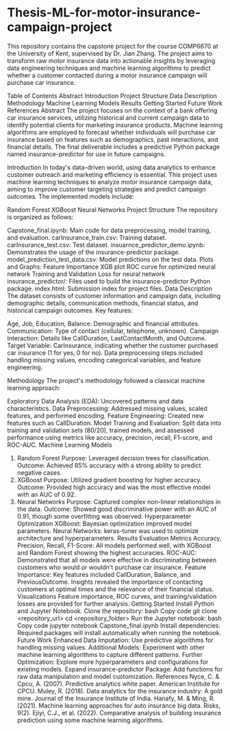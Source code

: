 # Thesis-ML-for-motor-insurance-campaign-project

This repository contains the capstone project for the course COMP6670 at the University of Kent, supervised by Dr. Jian Zhang. The project aims to transform raw motor insurance data into actionable insights by leveraging data engineering techniques and machine learning algorithms to predict whether a customer contacted during a motor insurance campaign will purchase car insurance.

Table of Contents
Abstract
Introduction
Project Structure
Data Description
Methodology
Machine Learning Models
Results
Getting Started
Future Work
References
Abstract
The project focuses on the context of a bank offering car insurance services, utilizing historical and current campaign data to identify potential clients for marketing insurance products. Machine learning algorithms are employed to forecast whether individuals will purchase car insurance based on features such as demographics, past interactions, and financial details. The final deliverable includes a predictive Python package named insurance-predictor for use in future campaigns.

Introduction
In today's data-driven world, using data analytics to enhance customer outreach and marketing efficiency is essential. This project uses machine learning techniques to analyze motor insurance campaign data, aiming to improve customer targeting strategies and predict campaign outcomes. The implemented models include:

Random Forest
XGBoost
Neural Networks
Project Structure
The repository is organized as follows:

Capstone_final.ipynb: Main code for data preprocessing, model training, and evaluation.
carInsurance_train.csv: Training dataset.
carInsurance_test.csv: Test dataset.
insuarnce_predictor_demo.ipynb: Demonstrates the usage of the insurance-predictor package.
model_prediction_test_data.csv: Model predictions on the test data.
Plots and Graphs:
Feature Importance XGB plot
ROC curve for optimized neural network
Training and Validation Loss for neural network
insurance_predictor/: Files used to build the insurance-predictor Python package.
index.html: Submission index for project files.
Data Description
The dataset consists of customer information and campaign data, including demographic details, communication methods, financial status, and historical campaign outcomes. Key features:

Age, Job, Education, Balance: Demographic and financial attributes.
Communication: Type of contact (cellular, telephone, unknown).
Campaign Interaction: Details like CallDuration, LastContactMonth, and Outcome.
Target Variable: CarInsurance, indicating whether the customer purchased car insurance (1 for yes, 0 for no).
Data preprocessing steps included handling missing values, encoding categorical variables, and feature engineering.

Methodology
The project's methodology followed a classical machine learning approach:

Exploratory Data Analysis (EDA): Uncovered patterns and data characteristics.
Data Preprocessing: Addressed missing values, scaled features, and performed encoding.
Feature Engineering: Created new features such as CallDuration.
Model Training and Evaluation: Split data into training and validation sets (80/20), trained models, and assessed performance using metrics like accuracy, precision, recall, F1-score, and ROC-AUC.
Machine Learning Models
1. Random Forest
Purpose: Leveraged decision trees for classification.
Outcome: Achieved 85% accuracy with a strong ability to predict negative cases.
2. XGBoost
Purpose: Utilized gradient boosting for higher accuracy.
Outcome: Provided high accuracy and was the most effective model with an AUC of 0.92.
3. Neural Networks
Purpose: Captured complex non-linear relationships in the data.
Outcome: Showed good discriminative power with an AUC of 0.91, though some overfitting was observed.
Hyperparameter Optimization
XGBoost: Bayesian optimization improved model parameters.
Neural Networks: keras-tuner was used to optimize architecture and hyperparameters.
Results
Evaluation Metrics
Accuracy, Precision, Recall, F1-Score: All models performed well, with XGBoost and Random Forest showing the highest accuracies.
ROC-AUC: Demonstrated that all models were effective in discriminating between customers who would or wouldn't purchase car insurance.
Feature Importance:
Key features included CallDuration, Balance, and PreviousOutcome.
Insights revealed the importance of contacting customers at optimal times and the relevance of their financial status.
Visualizations
Feature importance, ROC curves, and training/validation losses are provided for further analysis.
Getting Started
Install Python and Jupyter Notebook.
Clone the repository:
bash
Copy code
git clone <repository_url>
cd <repository_folder>
Run the Jupyter notebook:
bash
Copy code
jupyter notebook Capstone_final.ipynb
Install dependencies: Required packages will install automatically when running the notebook.
Future Work
Enhanced Data Imputation: Use predictive algorithms for handling missing values.
Additional Models: Experiment with other machine learning algorithms to capture different patterns.
Further Optimization: Explore more hyperparameters and configurations for existing models.
Expand insurance-predictor Package: Add functions for raw data manipulation and model customization.
References
Nyce, C. & Cpcu, A. (2007). Predictive analytics white paper. American Institute for CPCU.
Muley, R. (2018). Data analytics for the insurance industry: A gold mine. Journal of the Insurance Institute of India.
Hanafy, M. & Ming, R. (2021). Machine learning approaches for auto insurance big data. Risks, 9(2).
Ejiyi, C.J., et al. (2022). Comparative analysis of building insurance prediction using some machine learning algorithms.
